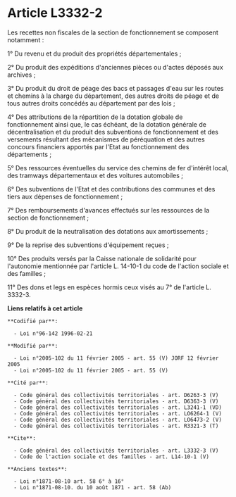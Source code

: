 # Article L3332-2

Les recettes non fiscales de la section de fonctionnement se composent notamment : 

1° Du revenu et du produit des propriétés départementales ; 

2° Du produit des expéditions d'anciennes pièces ou d'actes déposés aux archives ; 

3° Du produit du droit de péage des bacs et passages d'eau sur les routes et chemins à la charge du département, des autres
droits de péage et de tous autres droits concédés au département par des lois ; 

4° Des attributions de la répartition de la dotation globale de fonctionnement ainsi que, le cas échéant, de la dotation
générale de décentralisation et du produit des subventions de fonctionnement et des versements résultant des mécanismes de
péréquation et des autres concours financiers apportés par l'Etat au fonctionnement des départements ; 

5° Des ressources éventuelles du service des chemins de fer d'intérêt local, des tramways départementaux et des voitures
automobiles ; 

6° Des subventions de l'Etat et des contributions des communes et des tiers aux dépenses de fonctionnement ; 

7° Des remboursements d'avances effectués sur les ressources de la section de fonctionnement ; 

8° Du produit de la neutralisation des dotations aux amortissements ; 

9° De la reprise des subventions d'équipement reçues ; 

10° Des produits versés par la Caisse nationale de solidarité pour l'autonomie mentionnée par l'article L. 14-10-1 du code de
l'action sociale et des familles ; 

11° Des dons et legs en espèces hormis ceux visés au 7° de l'article L. 3332-3.

**Liens relatifs à cet article**

	**Codifié par**:

	  - Loi n°96-142 1996-02-21

	**Modifié par**:

	  - Loi n°2005-102 du 11 février 2005 - art. 55 (V) JORF 12 février 2005
	  - Loi n°2005-102 du 11 février 2005 - art. 55 (V)

	**Cité par**:

	  - Code général des collectivités territoriales - art. D6263-3 (V)
	  - Code général des collectivités territoriales - art. D6363-3 (V)
	  - Code général des collectivités territoriales - art. L3241-1 (VD)
	  - Code général des collectivités territoriales - art. LO6264-1 (V)
	  - Code général des collectivités territoriales - art. LO6473-2 (V)
	  - Code général des collectivités territoriales - art. R3321-3 (T)

	**Cite**:

	  - Code général des collectivités territoriales - art. L3332-3 (V)
	  - Code de l'action sociale et des familles - art. L14-10-1 (V)

	**Anciens textes**:

	  - Loi n°1871-08-10 art. 58 6° à 16°
	  - Loi n°1871-08-10. du 10 août 1871 - art. 58 (Ab)
